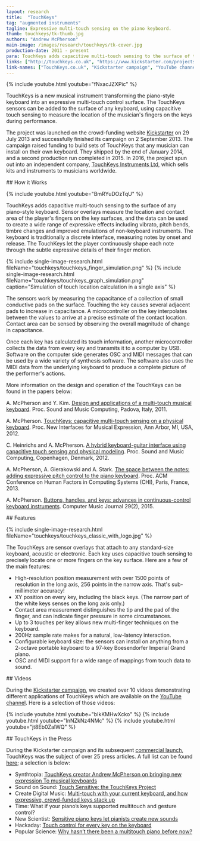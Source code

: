 ```yaml
---
layout: research
title:  "TouchKeys"
tag: "augmented instruments"
tagline: Expressive multi-touch sensing on the piano keyboard.
thumb: touchkeys/tk-thumb.jpg
authors: "Andrew McPherson"
main-image: /images/research/touchkeys/tk-cover.jpg
production-date: 2011 - present
para: TouchKeys adds capacitive multi-touch sensing to the surface of the piano keys.  
links: ["http://touchkeys.co.uk", "https://www.kickstarter.com/projects/instrumentslab/touchkeys-multi-touch-musical-keyboard", "http://youtube.com/user/apm414/videos"]
link-names: ["TouchKeys.co.uk", "Kickstarter campaign", "YouTube channel"]
---
```


{% include youtube.html youtube="fNxacJZXPic" %}

TouchKeys is a new musical instrument transforming the piano-style keyboard into an expressive multi-touch control surface. The TouchKeys sensors can be added to the surface of any keyboard, using capacitive touch sensing to measure the location of the musician's fingers on the keys during performance.

The project was launched on the crowd-funding website [Kickstarter](https://www.kickstarter.com/projects/instrumentslab/touchkeys-multi-touch-musical-keyboard) on 29 July 2013 and successfully finished its campaign on 2 September 2013. The campaign raised funding to build sets of TouchKeys that any musician can install on their own keyboard. They shipped by the end of January 2014, and a second production run completed in 2015. In 2016, the project spun out into an independent company, [TouchKeys Instruments Ltd](http://touchkeys.co.uk), which sells kits and instruments to musicians worldwide.

## How it Works

{% include youtube.html youtube="BmRYuDOzTqU" %}

TouchKeys adds capacitive multi-touch sensing to the surface of any piano-style keyboard. Sensor overlays measure the location and contact area of the player's fingers on the key surfaces, and the data can be used to create a wide range of expressive effects including vibrato, pitch bends, timbre changes and improved emulations of non-keyboard instruments. The keyboard is traditionally a discrete interface, measuring notes by onset and release. The TouchKeys let the player continuously shape each note through the subtle expressive details of their finger motion.

{% include single-image-research.html fileName="touchkeys/touchkeys_finger_simulation.png" %}
{% include single-image-research.html fileName="touchkeys/touchkeys_graph_simulation.png" caption="Simulation of touch location calculation in a single axis" %}

The sensors work by measuring the capacitance of a collection of small conductive pads on the surface. Touching the key causes several adjacent pads to increase in capacitance. A microcontroller on the key interpolates between the values to arrive at a precise estimate of the contact location. Contact area can be sensed by observing the overall magnitude of change in capacitance.

Once each key has calculated its touch information, another microcontroller collects the data from every key and transmits it to a computer by USB. Software on the computer side generates OSC and MIDI messages that can be used by a wide variety of synthesis software. The software also uses the MIDI data from the underlying keyboard to produce a complete picture of the performer's actions.

More information on the design and operation of the TouchKeys can be found in the papers below:

A. McPherson and Y. Kim. [Design and applications of a multi-touch musical keyboard](http://smcnetwork.org/system/files/smc2011_submission_80.pdf). Proc. Sound and Music Computing, Padova, Italy, 2011.

A. McPherson. [TouchKeys: capacitive multi-touch sensing on a physical keyboard](http://www.eecs.umich.edu/nime2012/Proceedings/papers/195_Final_Manuscript.pdf). Proc. New Interfaces for Musical Expression, Ann Arbor, MI, USA, 2012.

C. Heinrichs and A. McPherson. [A hybrid keyboard-guitar interface using capacitive touch sensing and physical modeling](http://www.smcnetwork.org/system/files/smc2012-176.pdf). Proc. Sound and Music Computing, Copenhagen, Denmark, 2012.

A. McPherson, A. Gierakowski and A. Stark. [The space between the notes: adding expressive pitch control to the piano keyboard](http://dl.acm.org/authorize?6813830). Proc. ACM Conference on Human Factors in Computing Systems (CHI), Paris, France, 2013.

A. McPherson. [Buttons, handles, and keys: advances in continuous-control keyboard instruments](http://www.mitpressjournals.org/doi/pdf/10.1162/COMJ_a_00297). Computer Music Journal 29(2), 2015.

## Features

{% include single-image-research.html fileName="touchkeys/touchkeys_classic_with_logo.jpg" %}

The TouchKeys are sensor overlays that attach to any standard-size keyboard, acoustic or electronic. Each key uses capacitive touch sensing to precisely locate one or more fingers on the key surface. Here are a few of the main features:

* High-resolution position measurement with over 1500 points of resolution in the long axis, 256 points in the narrow axis. That's sub-millimeter accuracy!
* XY position on every key, including the black keys. (The narrow part of the white keys senses on the long axis only.)
* Contact area measurement distinguishes the tip and the pad of the finger, and can indicate finger pressure in some circumstances.
* Up to 3 touches per key allows new multi-finger techniques on the keyboard.
* 200Hz sample rate makes for a natural, low-latency interaction.
* Configurable keyboard size: the sensors can install on anything from a 2-octave portable keyboard to a 97-key Boesendorfer Imperial Grand piano.
* OSC and MIDI support for a wide range of mappings from touch data to sound.

## Videos

During the [Kickstarter campaign](https://www.kickstarter.com/projects/instrumentslab/touchkeys-multi-touch-musical-keyboard), we created over 10 videos demonstrating different applications of TouchKeys which are available on the [YouTube channel](http://youtube.com/user/apm414/videos). Here is a selection of those videos:

{% include youtube.html youtube="bIkKMHwXcko" %}
{% include youtube.html youtube="InNZkNz4NMc" %}
{% include youtube.html youtube="jt8Eb0ZalWQ" %}

## TouchKeys in the Press

During the Kickstarter campaign and its subsequent [commercial launch](http://touchkeys.co.uk), TouchKeys was the subject of over 25 press articles. A full list can be found [here](http://touchkeys.co.uk/press/); a selection is below:

* Synthtopia: [TouchKeys creator Andrew McPherson on bringing new expression To musical keyboards](http://www.synthtopia.com/content/2016/12/09/touchkeys-creator-andrew-mcpherson-on-bringing-new-expression-to-musical-keyboards/)
* Sound on Sound: [Touch Sensitive: the TouchKeys Project](http://www.soundonsound.com/people/touchkeys-project)
* Create Digital Music: [Multi-touch with your current keyboard, and how expressive, crowd-funded keys stack up](http://cdm.link/2013/08/the-latest-multitouch-expressive-idea-use-your-current-keyboard/)
* Time: What if your piano’s keys supported multitouch and gesture control?
* New Scientist: [Sensitive piano keys let pianists create new sounds](https://www.newscientist.com/article/dn23819-sensitive-piano-keys-let-pianists-create-new-sounds.html)
* Hackaday: [Touch control for every key on the keyboard](http://hackaday.com/2013/07/30/touch-control-for-every-key-on-the-keyboard/)
* Popular Science: [Why hasn’t there been a multitouch piano before now?](http://www.popsci.com/technology/article/2013-07/why-hasnt-there-been-multitouch-piano-now?src=SOC&dom=tw)